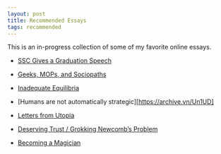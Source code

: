 ```yaml
---
layout: post
title: Recommended Essays
tags: recommended
---
```


This is an in-progress collection of some of my favorite online essays.

- [SSC Gives a Graduation Speech](https://archive.vn/NjBEt)

- [Geeks, MOPs, and Sociopaths](https://archive.vn/i32Qi)

- [Inadequate Equilibria](https://equilibriabook.com/toc/)

- [Humans are not automatically strategic][https://archive.vn/Un1UD]

- [Letters from Utopia](https://www.nickbostrom.com/utopia.html)

- [Deserving Trust / Grokking Newcomb’s Problem](https://archive.vn/C1uAt)

- [Becoming a Magician](https://archive.vn/UzJfb)
